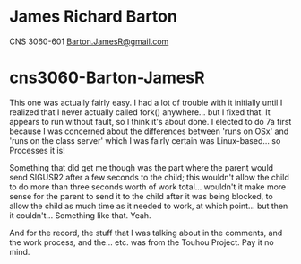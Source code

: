 James Richard Barton
=====================

CNS 3060-601
Barton.JamesR@gmail.com

cns3060-Barton-JamesR
=====================

This one was actually fairly easy.  I had a lot of trouble with it initially until I realized that I never actually called fork() anywhere... but I fixed that.  It appears to run without fault, so I think it's about done.  I elected to do 7a first because I was concerned about the differences between 'runs on OSx' and 'runs on the class server' which I was fairly certain was Linux-based... so Processes it is!

Something that did get me though was the part where the parent would send SIGUSR2 after a few seconds to the child; this wouldn't allow the child to do more than three seconds worth of work total... wouldn't it make more sense for the parent to send it to the child after it was being blocked, to allow the child as much time as it needed to work, at which point... but then it couldn't... Something like that.  Yeah.

And for the record, the stuff that I was talking about in the comments, and the work process, and the... etc. was from the Touhou Project.  Pay it no mind.
